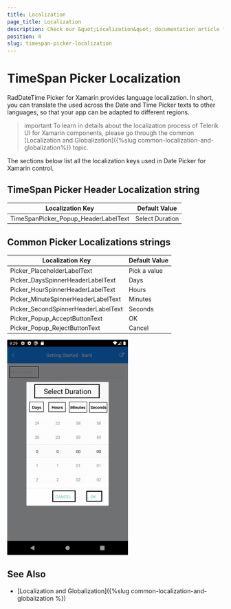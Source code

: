 ```yaml
---
title: Localization
page_title: Localization
description: Check our &quot;Localization&quot; documentation article for Telerik TimeSpanPicker for Xamarin control.
position: 4
slug: timespan-picker-localization
---
```


# TimeSpan Picker Localization

RadDateTime Picker for Xamarin provides language localization. In short, you can translate the used across the Date and Time Picker texts to other languages, so that your app can be adapted to different regions.

>important To learn in details about the localization process of Telerik UI for Xamarin components, please go through the common [Localization and Globalization]({%slug common-localization-and-globalization%}) topic.

The sections below list all the localization keys used in Date Picker for Xamarin control.

## TimeSpan Picker Header Localization string

| Localization Key | Default Value |
| -----------------| ------------- |
| TimeSpanPicker_Popup_HeaderLabelText  | Select Duration |

## Common Picker Localizations strings

| Localization Key | Default Value |
| -----------------| ------------- |
| Picker_PlaceholderLabelText  | Pick a value |
| Picker_DaysSpinnerHeaderLabelText  | Days |
| Picker_HourSpinnerHeaderLabelText  | Hours |
| Picker_MinuteSpinnerHeaderLabelText | Minutes |
| Picker_SecondSpinnerHeaderLabelText  | Seconds |
| Picker_Popup_AcceptButtonText  | OK |
| Picker_Popup_RejectButtonText  | Cancel |

![Localization TimeSpan Picker](images/timespanpicker-localization.png)

## See Also

* [Localization and Globalization]({%slug common-localization-and-globalization %})
